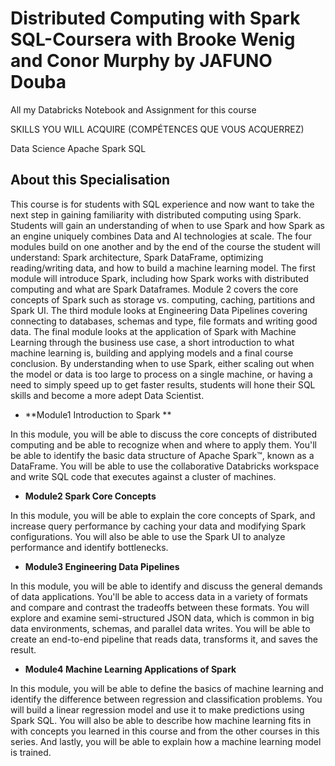 # Distributed Computing with Spark SQL-Coursera with Brooke Wenig and Conor Murphy by JAFUNO Douba 

All my Databricks Notebook and Assignment for this course 

SKILLS YOU WILL ACQUIRE (COMPÉTENCES QUE VOUS ACQUERREZ)

Data Science
Apache Spark
SQL

## About this Specialisation
This course is for students with SQL experience and now want to take the next step in gaining familiarity with distributed computing using Spark. 
Students will gain an understanding of when to use Spark and how Spark as an engine uniquely combines Data and AI technologies at scale. 
The four modules build on one another and by the end of the course 
the student will understand: Spark architecture, Spark DataFrame, optimizing reading/writing data, and how to build a machine learning model. 
The first module will introduce Spark, including how Spark works with distributed computing and what are Spark Dataframes. 
Module 2 covers the core concepts of Spark such as storage vs. computing, caching, partitions and Spark UI. 
The third module looks at Engineering Data Pipelines covering connecting to databases, schemas and type, file formats and writing good data. 
The final module looks at the application of Spark with Machine Learning through the business use case, 
a short introduction to what machine learning is, building and applying models and a final course conclusion. 
By understanding when to use Spark, either scaling out when the model or data is too large to process on a single machine, 
or having a need to simply speed up to get faster results, students will hone their SQL skills and become a more adept Data Scientist.

- **Module1 Introduction to Spark **

In this module, you will be able to discuss the core concepts of distributed computing and be able to recognize when and where to apply them. 
You'll be able to identify the basic data structure of Apache Spark™, known as a DataFrame. 
You will be able to use the collaborative Databricks workspace and write SQL code that executes against a cluster of machines.
- **Module2 Spark Core Concepts**

In this module, you will be able to explain the core concepts of Spark, and increase 
query performance by caching your data and modifying Spark configurations. 
You will also be able to use the Spark UI to analyze performance and identify bottlenecks.

- **Module3 Engineering Data Pipelines**

In this module, you will be able to identify and discuss the general demands of data applications. 
You'll be able to access data in a variety of formats and compare and contrast the tradeoffs between these formats. 
You will explore and examine semi-structured JSON data, which is common in big data environments, schemas, and parallel data writes. 
You will be able to create an end-to-end pipeline that reads data, transforms it, and saves the result.


- **Module4 Machine Learning Applications of Spark**

In this module, you will be able to define the basics of machine learning and identify the difference between regression and classification problems. 
You will build a linear regression model and use it to make predictions using Spark SQL. 
You will also be able to describe how machine learning fits in with concepts you learned in this course and from the other courses in this series. 
And lastly, you will be able to explain how a machine learning model is trained.

